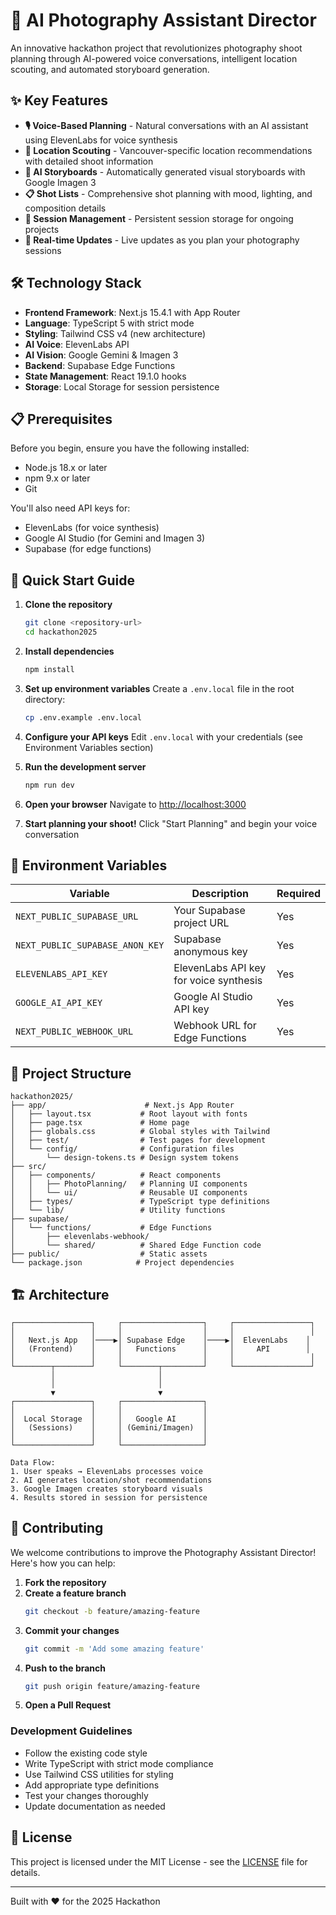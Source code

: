 # 📸 AI Photography Assistant Director

An innovative hackathon project that revolutionizes photography shoot planning through AI-powered voice conversations, intelligent location scouting, and automated storyboard generation.

## ✨ Key Features

- **🎙️ Voice-Based Planning** - Natural conversations with an AI assistant using ElevenLabs for voice synthesis
- **📍 Location Scouting** - Vancouver-specific location recommendations with detailed shoot information
- **🎨 AI Storyboards** - Automatically generated visual storyboards with Google Imagen 3
- **📋 Shot Lists** - Comprehensive shot planning with mood, lighting, and composition details
- **💾 Session Management** - Persistent session storage for ongoing projects
- **🔄 Real-time Updates** - Live updates as you plan your photography sessions

## 🛠️ Technology Stack

- **Frontend Framework**: Next.js 15.4.1 with App Router
- **Language**: TypeScript 5 with strict mode
- **Styling**: Tailwind CSS v4 (new architecture)
- **AI Voice**: ElevenLabs API
- **AI Vision**: Google Gemini & Imagen 3
- **Backend**: Supabase Edge Functions
- **State Management**: React 19.1.0 hooks
- **Storage**: Local Storage for session persistence

## 📋 Prerequisites

Before you begin, ensure you have the following installed:
- Node.js 18.x or later
- npm 9.x or later
- Git

You'll also need API keys for:
- ElevenLabs (for voice synthesis)
- Google AI Studio (for Gemini and Imagen 3)
- Supabase (for edge functions)

## 🚀 Quick Start Guide

1. **Clone the repository**
   ```bash
   git clone <repository-url>
   cd hackathon2025
   ```

2. **Install dependencies**
   ```bash
   npm install
   ```

3. **Set up environment variables**
   Create a `.env.local` file in the root directory:
   ```bash
   cp .env.example .env.local
   ```

4. **Configure your API keys**
   Edit `.env.local` with your credentials (see Environment Variables section)

5. **Run the development server**
   ```bash
   npm run dev
   ```

6. **Open your browser**
   Navigate to [http://localhost:3000](http://localhost:3000)

7. **Start planning your shoot!**
   Click "Start Planning" and begin your voice conversation

## 🔐 Environment Variables

| Variable | Description | Required |
|----------|-------------|----------|
| `NEXT_PUBLIC_SUPABASE_URL` | Your Supabase project URL | Yes |
| `NEXT_PUBLIC_SUPABASE_ANON_KEY` | Supabase anonymous key | Yes |
| `ELEVENLABS_API_KEY` | ElevenLabs API key for voice synthesis | Yes |
| `GOOGLE_AI_API_KEY` | Google AI Studio API key | Yes |
| `NEXT_PUBLIC_WEBHOOK_URL` | Webhook URL for Edge Functions | Yes |

## 📁 Project Structure

```
hackathon2025/
├── app/                      # Next.js App Router
│   ├── layout.tsx           # Root layout with fonts
│   ├── page.tsx             # Home page
│   ├── globals.css          # Global styles with Tailwind
│   ├── test/                # Test pages for development
│   └── config/              # Configuration files
│       └── design-tokens.ts # Design system tokens
├── src/
│   ├── components/          # React components
│   │   ├── PhotoPlanning/   # Planning UI components
│   │   └── ui/              # Reusable UI components
│   ├── types/               # TypeScript type definitions
│   └── lib/                 # Utility functions
├── supabase/
│   └── functions/           # Edge Functions
│       ├── elevenlabs-webhook/
│       └── shared/          # Shared Edge Function code
├── public/                  # Static assets
└── package.json            # Project dependencies
```

## 🏗️ Architecture

```
┌─────────────────┐     ┌──────────────────┐     ┌─────────────────┐
│                 │     │                  │     │                 │
│   Next.js App   │────▶│ Supabase Edge    │────▶│  ElevenLabs    │
│   (Frontend)    │     │   Functions      │     │     API        │
│                 │     │                  │     │                 │
└────────┬────────┘     └────────┬─────────┘     └─────────────────┘
         │                       │
         │                       │
         ▼                       ▼
┌─────────────────┐     ┌──────────────────┐
│                 │     │                  │
│  Local Storage  │     │   Google AI      │
│   (Sessions)    │     │ (Gemini/Imagen)  │
│                 │     │                  │
└─────────────────┘     └──────────────────┘

Data Flow:
1. User speaks → ElevenLabs processes voice
2. AI generates location/shot recommendations
3. Google Imagen creates storyboard visuals
4. Results stored in session for persistence
```

## 🤝 Contributing

We welcome contributions to improve the Photography Assistant Director! Here's how you can help:

1. **Fork the repository**
2. **Create a feature branch**
   ```bash
   git checkout -b feature/amazing-feature
   ```
3. **Commit your changes**
   ```bash
   git commit -m 'Add some amazing feature'
   ```
4. **Push to the branch**
   ```bash
   git push origin feature/amazing-feature
   ```
5. **Open a Pull Request**

### Development Guidelines
- Follow the existing code style
- Write TypeScript with strict mode compliance
- Use Tailwind CSS utilities for styling
- Add appropriate type definitions
- Test your changes thoroughly
- Update documentation as needed

## 📄 License

This project is licensed under the MIT License - see the [LICENSE](LICENSE) file for details.

---

Built with ❤️ for the 2025 Hackathon